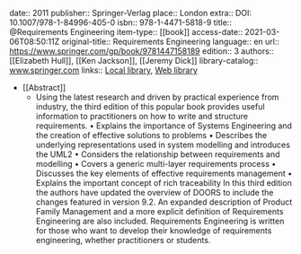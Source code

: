 date:: 2011
publisher:: Springer-Verlag
place:: London
extra:: DOI: 10.1007/978-1-84996-405-0
isbn:: 978-1-4471-5818-9
title:: @Requirements Engineering
item-type:: [[book]]
access-date:: 2021-03-06T08:50:11Z
original-title:: Requirements Engineering
language:: en
url:: https://www.springer.com/gp/book/9781447158189
edition:: 3
authors:: [[Elizabeth Hull]], [[Ken Jackson]], [[Jeremy Dick]]
library-catalog:: www.springer.com
links:: [Local library](zotero://select/library/items/XX66BIG8), [Web library](https://www.zotero.org/users/6520516/items/XX66BIG8)

- [[Abstract]]
	- Using the latest research and driven by practical experience from industry, the third edition of this popular book provides useful information to practitioners on how to write and structure requirements. • Explains the importance of Systems Engineering and the creation of effective solutions to problems • Describes the underlying representations used in system modelling and introduces the UML2 • Considers the relationship between requirements and modelling • Covers a generic multi-layer requirements process • Discusses the key elements of effective requirements management • Explains the important concept of rich traceability In this third edition the authors have updated the overview of DOORS to include the changes featured in version 9.2. An expanded description of Product Family Management and a more explicit definition of Requirements Engineering are also included. Requirements Engineering is written for those who want to develop their knowledge of requirements engineering, whether practitioners or students.